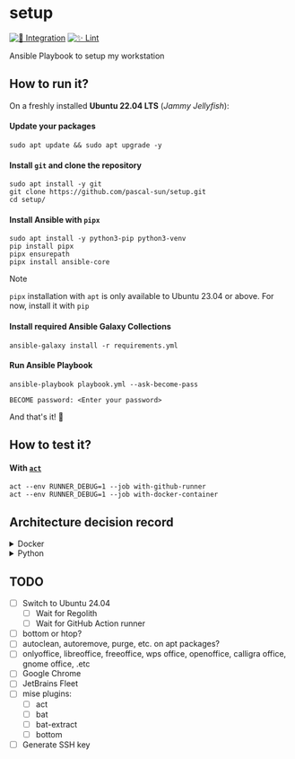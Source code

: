 # setup

[![🚀 Integration](https://github.com/pascal-sun/setup/actions/workflows/run-ansible.yml/badge.svg)](https://github.com/pascal-sun/setup/actions/workflows/run-ansible.yml)
[![✨ Lint](https://github.com/pascal-sun/setup/actions/workflows/lint.yml/badge.svg)](https://github.com/pascal-sun/setup/actions/workflows/lint.yml)

Ansible Playbook to setup my workstation

## How to run it?

On a freshly installed **Ubuntu 22.04 LTS** (_Jammy Jellyfish_):

#### Update your packages

```shell
sudo apt update && sudo apt upgrade -y
```

#### Install `git` and clone the repository

```shell
sudo apt install -y git
git clone https://github.com/pascal-sun/setup.git
cd setup/
```

#### Install Ansible with `pipx`

```shell
sudo apt install -y python3-pip python3-venv
pip install pipx
pipx ensurepath
pipx install ansible-core
```

> [!NOTE]  
> `pipx` installation with `apt` is only available to Ubuntu 23.04 or above.
> For now, install it with `pip`

#### Install required Ansible Galaxy Collections

```shell
ansible-galaxy install -r requirements.yml
```

#### Run Ansible Playbook

```shell
ansible-playbook playbook.yml --ask-become-pass 
```

```shell
BECOME password: <Enter your password>
```

And that's it! :rocket:

## How to test it?

#### With [`act`](https://nektosact.com/)

```shell
act --env RUNNER_DEBUG=1 --job with-github-runner 
act --env RUNNER_DEBUG=1 --job with-docker-container
```

## Architecture decision record

<details>
<summary>Docker</summary>

#### Docker Engine or Docker Desktop?

On Linux, you have the choice between **Docker Engine** and **Docker Desktop** _(which isn't the case for macOS and
Windows: Docker Desktop is the only choice, as a VM on Linux is mandatory)._

:green_circle: [**Docker Engine**](https://docs.docker.com/engine/) is the core software that enables containerization,
which includes the Docker daemon `dockerd`, the command-line interface `docker` and APIs to talk to the Docker daemon.
It's **free**, **easier to install** with the Docker repository, and it's **less consuming** in terms of resources, as
it includes only essential components and runs directly on the operating system.

:red_circle: [**Docker Desktop**](https://docs.docker.com/desktop/) is a package of tools, which includes
**Docker Engine**, **Docker Extensions**, **Docker Compose**, **Kubernetes**, etc. _(stuff that I don't need)_ and a
graphical interface. Due to the additional components and the use of a Virtual Machine
([even on Linux](https://docs.docker.com/desktop/faqs/linuxfaqs/#why-does-docker-desktop-for-linux-run-a-vm)), it can be
**more consuming** in terms of resources than Docker Engine alone.

_The Docker Engine and the CLI are enough for my use, and if not, can use the Docker interface of Jetbrains IDEs instead
of the Docker Desktop._

</details>

<details>
<summary>Python</summary>

#### Why not install `python3-pip`?

`pip` is a package installer for Python, and is automatically installed if you're working in a virtual environment.
As `pipx` and `venv` are used, `python3-pip` is not necessary outside a virtual environment,
so install `python3-pip` is not required.

#### Why install `python3-venv`?

`venv` is integrated into the standard library module since `python3.3`, and is used to create virtual environments.
The installation of `python3-venv` is done by default when Python is installed.

However, on Debian/Ubuntu (and derivatives), `python3-venv` is not installed by default: you must install manually, to
use tool like `pipx` (https://pipx.pypa.io/stable/troubleshooting/#debian-ubuntu-issues.

#### Why not use other package / version / virtual environment managers?

Python has many package and virtual environment managers:

- https://dublog.net/blog/so-many-python-package-managers/
- https://stackoverflow.com/questions/41573587/what-is-the-difference-between-venv-pyvenv-pyenv-virtualenv-virtualenvwrappe

###### Package managers

:green_circle: [**pip**](https://pip.pypa.io/) is the "default" package installer for Python, and specifies package
dependencies in a `requirements.txt` file.
Ideal for a small to medium project, with a small number of dependencies.
However, it does not manage dependency conflicts and virtual environments (need other tools, such as `virtualenv`
or `venv`)

:green_circle: [**poetry**](https://python-poetry.org/) is a newer popular package manager and specifies package
dependencies in a `pyproject.toml` file.
Best choice for a larger and more complex project, with a large number of dependencies.
It manages virtual environments, from its built-in environment manager, or from external environment manager
(such as `virtualenv` or `venv`).
And it resolves dependency conflicts... but slowly.

:red_circle: [**pdm**](https://pdm-project.org/) and [**hatch**](https://hatch.pypa.io/), very similar to `poetry` but
less
popular, so didn't test...

:red_circle: [**conda**](https://docs.conda.io) and [**mamba**](https://mamba.readthedocs.io/), I'm not a data scientist
so...

:yellow_circle: [**uv**](https://astral.sh/blog/uv) is an extremely fast Python package installer and resolver,
written in Rust, and designed as a drop-in replacement for pip.
But it is no stable for now (but keep an eye on... :eyes:)

###### Version managers

- [`pyenv`](https://github.com/pyenv/pyenv) is used to **switch between multiple versions** of Python, and also install
  multiple Python versions
  ```shell
  # Installation
  curl https://pyenv.run | bash
  # Usage
  pyenv install 3.10
  pyenv local 3.10
  ```

- [`asdf`](https://asdf-vm.com/) is used to manage and **switch multiple language versions** (it's like
  `pyenv`, but for other languages also)
  ```shell
  # Installation
  git clone https://github.com/asdf-vm/asdf.git ~/.asdf --branch v0.14.0
  # Usage
  asdf plugin add python
  asdf install python 3.10.14 # need to be very specific
  asdf local python 3.10.14
  ```

- :white_check_mark: [`mise`](https://mise.jdx.dev/), is like `asdf`, but **faster** and **easier to use** (and has
  additional features)
  ```shell
  # Installation
  curl https://mise.run | sh
  # Usage
  mise use python@3.10
  ```

###### Virtual environment managers

- **[`virtualenv`](https://virtualenv.pypa.io/)** is a popular tool maintained by PyPA, to
  **create virtual environments** for `python2` and `python3`
  ```shell
  # Installation
  pipx install virtualenv
  # Usage
  virtualenv my_env --python=python2.7
  ```

- [`pipenv`](https://pipenv.pypa.io/) is a mixture with `pip` and `virtualenv`

- [`venv`](https://docs.python.org/3/library/venv.html) is a standard library to **create virtual environments** (with
  less feature than `virtualenv`, such as creating virtual environments for arbitrarily installed python versions)
  ```shell
  # Usage
  python3 -m venv my_env
  ```
    - :red_circle: Cannot with different version of Python, and especially `python2`

</details>

## TODO

- [ ] Switch to Ubuntu 24.04
    - [ ] Wait for Regolith
    - [ ] Wait for GitHub Action runner
- [ ] bottom or htop?
- [ ] autoclean, autoremove, purge, etc. on apt packages?
- [ ] onlyoffice, libreoffice, freeoffice, wps office, openoffice, calligra office, gnome office, .etc
- [ ] Google Chrome
- [ ] JetBrains Fleet
- [ ] mise plugins:
    - [ ] act
    - [ ] bat
    - [ ] bat-extract
    - [ ] bottom
- [ ] Generate SSH key